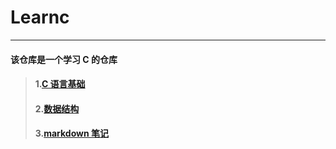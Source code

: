 # Learnc

---

#### 该仓库是一个学习 C 的仓库

> #### 1.[C 语言基础](https://gitee.com/mumu176/learnc/tree/master/ex-c)
>
> #### 2.[数据结构](https://gitee.com/mumu176/learnc/tree/master/ex-ds)
>
> #### 3.[markdown 笔记](https://gitee.com/mumu176/learnc/tree/master/md)
